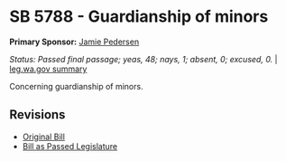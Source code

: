 # SB 5788 - Guardianship of minors
**Primary Sponsor:** [Jamie Pedersen](/person/leg/jamie.pedersen.md)

*Status: Passed final passage; yeas, 48; nays, 1; absent, 0; excused, 0.* | [leg.wa.gov summary](https://app.leg.wa.gov/billsummary?BillNumber=5788&Year=2021)

Concerning guardianship of minors.

## Revisions
* [Original Bill](1/)
* [Bill as Passed Legislature](1/)